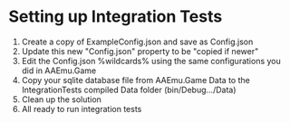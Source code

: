 # Setting up Integration Tests

1. Create a copy of ExampleConfig.json and save as Config.json
2. Update this new "Config.json" property to be "copied if newer"
2. Edit the Config.json %wildcards% using the same configurations you did in AAEmu.Game
3. Copy your sqlite database file from AAEmu.Game Data to the IntegrationTests compiled Data folder (bin/Debug.../Data)
4. Clean up the solution
5. All ready to run integration tests